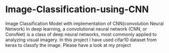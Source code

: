 # Image-Classification-using-CNN
Image Classification Model with implementation of CNN(convolution Neural Network)
In deep learning, a convolutional neural network (CNN, or ConvNet) is a class of deep neural networks, most commonly applied to analyzing visual imagery.
In this project I have used cifar10 dataset from keras to classfy the image.
Please have a look at my project
